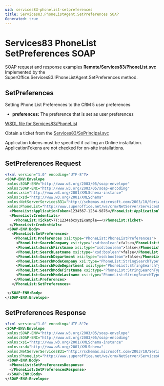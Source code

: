 ```yaml
---
uid: services83-phonelist-setpreferences
title: Services83.PhoneListAgent.SetPreferences SOAP
Generated: true
---
```


# Services83 PhoneList SetPreferences SOAP

SOAP request and response examples **Remote/Services83/PhoneList.svc**
Implemented by the <see cref="M:SuperOffice.Services83.IPhoneListAgent.SetPreferences">SuperOffice.Services83.IPhoneListAgent.SetPreferences</see> method.

## SetPreferences

Setting Phone List Preferences to the CRM 5 user preferences

* **preferences:** The preference that is set as user preferences



[WSDL file for Services83/PhoneList](../Services83-PhoneList.md)

Obtain a ticket from the [Services83/SoPrincipal.svc](../SoPrincipal/index.md)

Application tokens must be specified if calling an Online installation. ApplicationTokens are not checked for on-site installations.

## SetPreferences Request

```xml
<?xml version="1.0" encoding="UTF-8"?>
<SOAP-ENV:Envelope
 xmlns:SOAP-ENV="http://www.w3.org/2003/05/soap-envelope"
 xmlns:SOAP-ENC="http://www.w3.org/2003/05/soap-encoding"
 xmlns:xsi="http://www.w3.org/2001/XMLSchema-instance"
 xmlns:xsd="http://www.w3.org/2001/XMLSchema"
 xmlns:NetServerServices831="http://schemas.microsoft.com/2003/10/Serialization/"
 xmlns:PhoneList="http://www.superoffice.net/ws/crm/NetServer/Services83">
  <PhoneList:ApplicationToken>1234567-1234-9876</PhoneList:ApplicationToken>
  <PhoneList:Credentials>
    <PhoneList:Ticket>7T:1234abcxyzExample==</PhoneList:Ticket>
  </PhoneList:Credentials>
 <SOAP-ENV:Body>
   <PhoneList:SetPreferences>
    <PhoneList:Preferences xsi:type="PhoneList:PhoneListPreferences">
     <PhoneList:SearchCompany xsi:type="xsd:boolean">false</PhoneList:SearchCompany>
     <PhoneList:SearchFirstname xsi:type="xsd:boolean">false</PhoneList:SearchFirstname>
     <PhoneList:SearchLastname xsi:type="xsd:boolean">false</PhoneList:SearchLastname>
     <PhoneList:SearchDepartment xsi:type="xsd:boolean">false</PhoneList:SearchDepartment>
     <PhoneList:SearchModeCompany xsi:type="PhoneList:StringSearchType">Exact</PhoneList:SearchModeCompany>
     <PhoneList:SearchModeDepartment xsi:type="PhoneList:StringSearchType">Exact</PhoneList:SearchModeDepartment>
     <PhoneList:SearchModeFirstname xsi:type="PhoneList:StringSearchType">Exact</PhoneList:SearchModeFirstname>
     <PhoneList:SearchModeLastname xsi:type="PhoneList:StringSearchType">Exact</PhoneList:SearchModeLastname>
    </PhoneList:Preferences>
   </PhoneList:SetPreferences>

 </SOAP-ENV:Body>
</SOAP-ENV:Envelope>

```


## SetPreferences Response

```xml
<?xml version="1.0" encoding="UTF-8"?>
<SOAP-ENV:Envelope
 xmlns:SOAP-ENV="http://www.w3.org/2003/05/soap-envelope"
 xmlns:SOAP-ENC="http://www.w3.org/2003/05/soap-encoding"
 xmlns:xsi="http://www.w3.org/2001/XMLSchema-instance"
 xmlns:xsd="http://www.w3.org/2001/XMLSchema"
 xmlns:NetServerServices831="http://schemas.microsoft.com/2003/10/Serialization/"
 xmlns:PhoneList="http://www.superoffice.net/ws/crm/NetServer/Services83">
 <SOAP-ENV:Body>
  <PhoneList:SetPreferencesResponse>
  </PhoneList:SetPreferencesResponse>
 </SOAP-ENV:Body>
</SOAP-ENV:Envelope>

```

